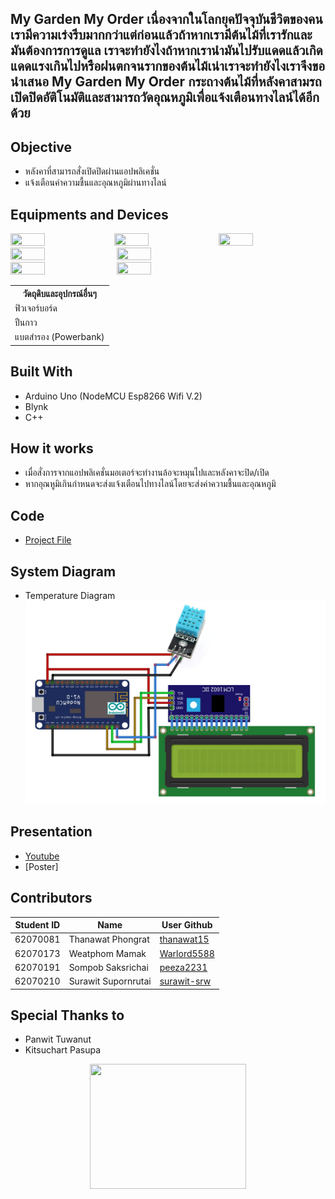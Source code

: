 ﻿My Garden My Order
เนื่องจากในโลกยุคปัจจุบันชีวิตของคนเรามีความเร่งรีบมากกว่าแต่ก่อนแล้วถ้าหากเรามีต้นไม้ที่เรารักและมันต้องการการดูแล
เราจะทำยังไงถ้าหากเรานำมันไปรับแดดแล้วเกิดแดดแรงเกินไปหรือฝนตกจนรากของต้นไม้เน่าเราจะทำยังไงเราจึงขอนำเสนอ
My Garden My Order กระถางต้นไม้ที่หลังคาสามรถเปิดปิดอัติโนมัติและสามารถวัดอุณหภูมิเพื่อแจ้งเตือนทางไลน์ได้อีกด้วย
---
## Objective
* หลังคาที่สามารถสั่งเปิดปิดผ่านแอปพลิเคชั่น
* แจ้งเตือนค่าความชื้นและอุณหภูมิผ่านทางไลน์

## Equipments and Devices
<image src="image/1.jpg" width="33%" height="33%"><image src="image/2.jpg" width="33%" height="33%"><image src="image/3.jpg" width="33%" height="33%">
<image src="image/4.jpg" width="33%" height="33%">
<image src="image/5.jpg" width="33%" height="33%">
<image src="image/6.jpg" width="33%" height="33%">
<image src="image/7.jpg" width="33%" height="33%">
<table>
  <tr><th>วัดถุดิบและอุปกรณ์อื่นๆ</th></tr>
  <tr><td>ฟิวเจอร์บอร์ด</td></tr>
  <tr><td>ปืนกาว</td></tr>
  <tr><td>แบตสำรอง (Powerbank)</td></tr>
</table>

## Built With
* Arduino Uno (NodeMCU Esp8266 Wifi V.2)
* Blynk
* C++

## How it works
* เมื่อสั่งการจากแอปพลิเคชั่นมอเตอร์จะทำงานล้อจะหมุนไปและหลังคาจะปิด/เปิด
* หากอุณหูมิเกินกำหนดจะส่งแจ้งเตือนไปทางไลน์โดยจะส่งค่าความชื้นและอุณหภูมิ

## Code
* [Project File](https://github.com/peeza2231/Mini-Project-ComPro-KMITL/tree/master/Code)

## System Diagram
* Temperature Diagram
![System Diagram](image/tempcircuit.png)

## Presentation
* [Youtube](https://www.youtube.com/watch?v=fbJRhT-bAE0)
* [Poster]

## Contributors
|Student ID|Name|User Github|
|--|--|--|
|62070081|Thanawat Phongrat|[thanawat15](https://github.com/thanawat15)|
|62070173|Weatphom Mamak|[Warlord5588](https://github.com/thanawat15)|
|62070191|Sompob Saksrichai|[peeza2231](https://github.com/peeza2231)|
|62070210|Surawit Supornrutai|[surawit-srw](https://github.com/surawit-srw)|

## Special Thanks to
* Panwit Tuwanut
* Kitsuchart Pasupa

<p align=center>
<image src="image/itlogo.png" width="250px" height="200px">
</p>
